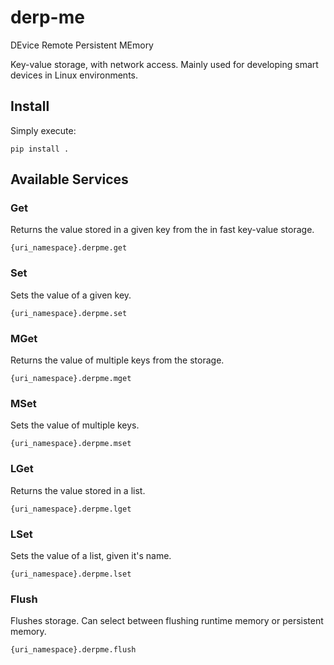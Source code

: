 # derp-me
DEvice Remote Persistent MEmory

Key-value storage, with network access.
Mainly used for developing smart devices in Linux environments.

## Install

Simply execute:

```
pip install .
```

## Available Services

### Get

Returns the value stored in a given key from the in fast key-value storage.

`{uri_namespace}.derpme.get`

### Set

Sets the value of a given key.

`{uri_namespace}.derpme.set`

### MGet

Returns the value of multiple keys from the storage.

`{uri_namespace}.derpme.mget`

### MSet

Sets the value of multiple keys.

`{uri_namespace}.derpme.mset`

### LGet

Returns the value stored in a list.

`{uri_namespace}.derpme.lget`

### LSet

Sets the value of a list, given it's name.

`{uri_namespace}.derpme.lset`

### Flush

Flushes storage. Can select between flushing runtime memory or persistent
memory.

`{uri_namespace}.derpme.flush`
